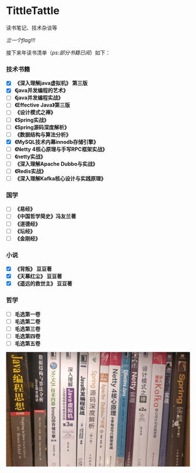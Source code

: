 # TittleTattle
读书笔记、技术杂谈等

*立一个flag!!!*

接下来年读书清单（*ps:部分书籍已阅*）如下：
### 技术书籍
- [x] **《深入理解java虚拟机》 第三版**
- [x] **《java并发编程的艺术》**
- [ ] **《java并发编程实战》**
- [ ] **《Effective Java》第三版**
- [ ] **《设计模式之禅》**
- [ ] **《Spring实战》**
- [ ] **《Spring源码深度解析》**
- [ ] **《数据结构与算法分析》**
- [x] **《MySQL技术内幕innodb存储引擎》**
- [ ] **《Netty 4核心原理与手写RPC框架实战》**
- [ ] **《netty实战》**
- [ ] **《深入理解Apache Dubbo与实战》**
- [ ] **《Redis实战》**
- [ ] **《深入理解Kafka核心设计与实践原理》**
### 国学
- [ ] **《易经》**
- [ ] **《中国哲学简史》冯友兰著**
- [ ] **《道德经》**
- [ ] **《坛经》**
- [ ] **《金刚经》**
### 小说
- [x] **《背叛》 豆豆著**
- [x] **《天幕红尘》 豆豆著**
- [x] **《遥远的救世主》 豆豆著**

### 哲学
- [ ] **毛选第一卷**
- [ ] **毛选第二卷**
- [ ] **毛选第三卷**
- [ ] **毛选第四卷**
- [ ] **毛选第五卷**

![img](media/pictures/person/books.jpg)
